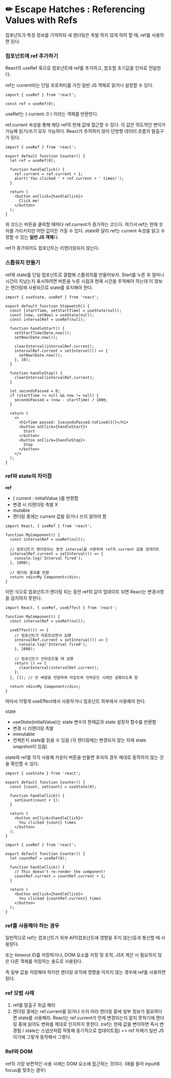 # ✏ Escape Hatches : Referencing Values with Refs

컴포넌트가 특정 정보를 기억하되 새 렌더링은 촉발 하지 않게 하려 할 때, ref를 사용하면 된다.

### 컴포넌트에 ref 추가하기

React의 useRef 훅으로 컴포넌트에 ref를 추가하고, 참조할 초기값을 인자로 전달한다.

ref는 current라는 단일 프로퍼티를 가진 일반 JS 객체로 읽거나 설정할 수 있다.

```
import { useRef } from 'react';

const ref = useRef(0);
```

useRef는 { current: 0 } 이라는 객체를 반환한다.

ref.current 속성을 통해 해당 ref의 현재 값에 접근할 수 있다.
이 값은 의도적인 변이가 가능해 읽기/쓰기 모두 가능하다.
React가 추적하지 않아 단방향 데이터 흐름의 탈출구가 된다.

```
import { useRef } from 'react';

export default function Counter() {
  let ref = useRef(0);

  function handleClick() {
    ref.current = ref.current + 1;
    alert('You clicked ' + ref.current + ' times!');
  }

  return (
    <button onClick={handleClick}>
      Click me!
    </button>
  );
}
```

위 코드는 버튼을 클릭할 때마다 ref.current가 증가하는 코드다.
여기서 ref는 현재 숫자를 가리키지만 어떤 값이든 가질 수 있다.
state와 달리 ref는 current 속성을 읽고 수정할 수 있는 **일반 JS 객체**다.

ref가 증가되어도 컴포넌트는 리렌더링되지 않는다.

### 스톱워치 만들기

ref와 state를 단일 컴포넌트로 결합해 스톱워치를 만들어보자.
Start를 누른 후 얼마나 시간이 지났는지 표시하려면 버튼을 누른 시점과 현재 시간을 추적해야 하는데 이 정보는 렌더링에 사용되므로 state를 유지해야 한다.

```
import { useState, useRef } from 'react';

export default function Stopwatch() {
  const [startTime, setStartTime] = useState(null);
  const [now, setNow] = useState(null);
  const intervalRef = useRef(null);

  function handleStart() {
    setStartTime(Date.now());
    setNow(Date.now());

    clearInterval(intervalRef.current);
    intervalRef.current = setInterval(() => {
      setNow(Date.now());
    }, 10);
  }

  function handleStop() {
    clearInterval(intervalRef.current);
  }

  let secondsPassed = 0;
  if (startTime != null && now != null) {
    secondsPassed = (now - startTime) / 1000;
  }

  return (
    <>
      <h1>Time passed: {secondsPassed.toFixed(3)}</h1>
      <button onClick={handleStart}>
        Start
      </button>
      <button onClick={handleStop}>
        Stop
      </button>
    </>
  );
}
```

### ref와 state의 차이점

**ref**

- { current : initialValue }를 반환함
- 변경 시 리렌더링 촉발 X
- mutable
- 렌더링 중에는 current 값을 읽거나 쓰지 않아야 함

```
import React, { useRef } from 'react';

function MyComponent() {
  const intervalRef = useRef(null);

  // 컴포넌트가 렌더링되는 동안 interval을 사용하여 ref의 current 값을 업데이트
  intervalRef.current = setInterval(() => {
    console.log('Interval fired');
  }, 1000);

  // 렌더링 결과를 반환
  return <div>My Component</div>;
}
```

이런 식으로 컴포넌트가 렌더링 되는 동안 ref의 값이 업데이트 되면 React는 변경사항을 감지하지 못한다.

```
import React, { useRef, useEffect } from 'react';

function MyComponent() {
  const intervalRef = useRef(null);

  useEffect(() => {
    // 컴포넌트가 마운트되면서 실행
    intervalRef.current = setInterval(() => {
      console.log('Interval fired');
    }, 1000);

    // 컴포넌트가 언마운트될 때 실행
    return () => {
      clearInterval(intervalRef.current);
    };
  }, []); // 빈 배열을 전달하여 마운트와 언마운트 시에만 실행되도록 함

  return <div>My Component</div>;
}
```

따라서 이렇게 useEffect에서 사용하거나 컴포넌트 외부에서 사용해야 한다.

state

- useState(initialValue)는 state 변수의 현재값과 state 설정자 함수를 반환함
- 변경 시 리렌더링 촉발
- immutable
- 언제든지 state를 읽을 수 있음 (각 렌더링에는 변경되지 않는 자체 state snapshot이 있음)

state와 ref를 각각 사용해 카운터 버튼을 만들면 후자의 경우 제대로 동작하지 않는 것을 확인할 수 있다.

```
import { useState } from 'react';

export default function Counter() {
  const [count, setCount] = useState(0);

  function handleClick() {
    setCount(count + 1);
  }

  return (
    <button onClick={handleClick}>
      You clicked {count} times
    </button>
  );
}
```

```
import { useRef } from 'react';

export default function Counter() {
  let countRef = useRef(0);

  function handleClick() {
    // This doesn't re-render the component!
    countRef.current = countRef.current + 1;
  }

  return (
    <button onClick={handleClick}>
      You clicked {countRef.current} times
    </button>
  );
}
```

### ref를 사용해야 하는 경우

일반적으로 ref는 컴포넌트가 외부 API(컴포넌트에 영향을 주지 않는)등과 통신할 때 사용된다.

또는 timeout ID를 저장하거나, DOM 요소를 저장 및 조작, JSX 계산 시 필요하지 않은 다른 객체를 저장하는 용도로 사용된다.

즉 일부 값을 저장해야 하지만 렌더링 로직에 영향을 미치지 않는 경우에 ref를 사용하면 된다.

### ref 모범 사례

1. ref를 탈출구 취급 해라
2. 렌더링 중에는 ref.current를 읽거나 쓰지 마라
   렌더링 중에 일부 정보가 필요하다면 state를 사용해라. React는 ref.current가 언제 변경되는지 알지 못하기에 렌더링 중에 읽어도 변화를 제대로 인지하지 못한다. (ref는 현재 값을 변이하면 즉시 변경됨 / state는 스냅샷처럼 작동해 동기적으로 업데이트됨) => ref 자체가 일반 JS이기에 그렇게 동작해서 그렇다.

### Ref와 DOM

ref의 가장 보편적인 사용 사례는 DOM 요소에 접근하는 것이다.
(예를 들어 input에 focus를 맞추는 경우)
